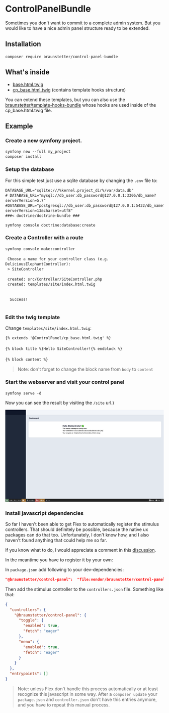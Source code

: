 # ControlPanelBundle

Sometimes you don't want to commit to a complete admin system. But you would like to have a nice admin panel structure ready to be extended.

## Installation

`composer require braunstetter/control-panel-bundle`

## What's inside

- [base.html.twig](src/Resources/views/layouts/base.html.twig)
- [cp_base.html.twig](src/Resources/views/cp_base.html.twig) (contains template hooks structure)

You can extend these templates, but you can also use the [braunstetter/template-hooks-bundle](https://github.com/Braunstetter/TemplateHooksBundle) whose hooks are used inside of the cp_base.html.twig file.

## Example

### Create a new symfony project.

```shell
symfony new --full my_project
composer install
```

### Setup the database

For this simple test just use a sqlite database by changing the `.env` file to: 

```dotenv
DATABASE_URL="sqlite:///%kernel.project_dir%/var/data.db"
# DATABASE_URL="mysql://db_user:db_password@127.0.0.1:3306/db_name?serverVersion=5.7"
#DATABASE_URL="postgresql://db_user:db_password@127.0.0.1:5432/db_name?serverVersion=13&charset=utf8"
###< doctrine/doctrine-bundle ###
```

````shell
symfony console doctrine:database:create
````

### Create a Controller with a route

```shell
symfony console make:controller

 Choose a name for your controller class (e.g. DeliciousElephantController):
 > SiteController

 created: src/Controller/SiteController.php
 created: templates/site/index.html.twig

           
  Success! 
           

```
### Edit the twig template

Change `templates/site/index.html.twig`:

```html
{% extends '@ControlPanel/cp_base.html.twig' %}

{% block title %}Hello SiteController!{% endblock %}

{% block content %}
```

> Note: don't forget to change the block name from `body` to `content`

### Start the webserver and visit your control panel

```shell
symfony serve -d
```

Now you can see the result by visiting the `/site` url.)

![Empty control panel](docs/images/empty_control_panel.png)

### Install javascript dependencies

So far I haven't been able to get Flex to automatically register the stimulus controllers.
That should definitely be possible, because the native ux packages can do that too. 
Unfortunately, I don't know how, and I also haven't found anything that could help me so far. 

If you know what to do, I would appreciate a comment in this [discussion](https://github.com/symfony/symfony/discussions/42681).

In the meantime you have to register it by your own: 

In `package.json` add following to your dev-dependencies:

```json
"@braunstetter/control-panel":  "file:vendor/braunstetter/control-panel-bundle/src/Resources/assets",
```

Then add the stimulus controller to the `controllers.json` file. 
Something like that: 

```json
{
  "controllers": {
    "@braunstetter/control-panel": {
      "toggle": {
        "enabled": true,
        "fetch": "eager"
      },
      "menu": {
        "enabled": true,
        "fetch": "eager"
      }
    }
  },
  "entrypoints": []
}

```

> Note: unless Flex don't handle this process automatically or at least recognize this javascript in some way. After a `composer update` your `package.json` and `controller.json` don't have this entries anymore, and you have to repeat this manual process.

